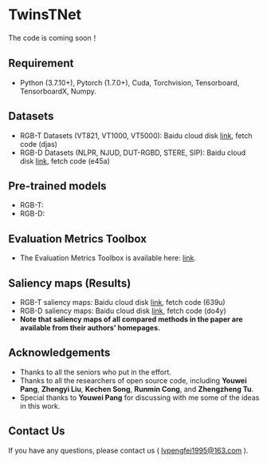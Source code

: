 # TwinsTNet
The code is coming soon！

## Requirement
- Python (3.7.10+), Pytorch (1.7.0+), Cuda, Torchvision, Tensorboard, TensorboardX, Numpy.
## Datasets
- RGB-T Datasets (VT821, VT1000, VT5000): Baidu cloud disk [link](https://pan.baidu.com/s/1Vv6mYz4RL2VnwWwZWKLHyA), fetch code (djas)
- RGB-D Datasets (NLPR, NJUD, DUT-RGBD, STERE, SIP): Baidu cloud disk [link](https://pan.baidu.com/s/1rXa_cgnLSMxs9STRpEu7ew), fetch code (e45a)
## Pre-trained models
- RGB-T:
- RGB-D:
## Evaluation Metrics Toolbox
- The Evaluation Metrics Toolbox is available here: [link](https://github.com/jiwei0921/Saliency-Evaluation-Toolbox).
## Saliency maps (Results)
- RGB-T saliency maps: Baidu cloud disk [link](https://pan.baidu.com/s/1yp3tRcSGRl43Bo5-OvMhIg), fetch code (639u)
- RGB-D saliency maps: Baidu cloud disk [link](https://pan.baidu.com/s/1GrN4mQFqOQLMwyLx3QlEWA), fetch code (do4y)
- **Note that saliency maps of all compared methods in the paper are available from their authors' homepages.** 
## Acknowledgements
- Thanks to all the seniors who put in the effort. 
- Thanks to all the researchers of open source code, including **Youwei Pang**, **Zhengyi Liu**, **Kechen Song**, **Runmin Cong**, and **Zhengzheng Tu**.
- Special thanks to **Youwei Pang** for discussing with me some of the ideas in this work.
## Contact Us
If you have any questions, please contact us ( lvpengfei1995@163.com ).
